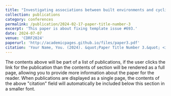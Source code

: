 ```yaml
---
title: "Investigating associations between built environments and cycling behaviour using street view imagery and Strava Metro data: A case study in City of Sydney, Australia"
collection: publications
category: conferences
permalink: /publication/2024-02-17-paper-title-number-3
excerpt: 'This paper is about fixing template issue #693.'
date: 2024-07-07
venue: 'CDRF2024'
paperurl: 'http://academicpages.github.io/files/paper3.pdf'
citation: 'Your Name, You. (2024). &quot;Paper Title Number 3.&quot; <i>GitHub Journal of Bugs</i>. 1(3).'
---
```


The contents above will be part of a list of publications, if the user clicks the link for the publication than the contents of section will be rendered as a full page, allowing you to provide more information about the paper for the reader. When publications are displayed as a single page, the contents of the above "citation" field will automatically be included below this section in a smaller font.
